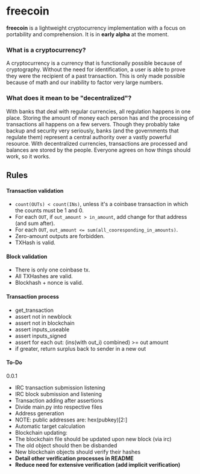 # freecoin

**freecoin** is a lightweight cryptocurrency implementation with a focus on portability and comprehension. It is in **early alpha** at the moment.

### What is a cryptocurrency?

A cryptocurrency is a currency that is functionally possible because of cryptography. Without the need for identification, a user is able to prove they were the recipient of a past transaction. This is only made possible because of math and our inability to factor very large numbers.

### What does it mean to be "decentralized"?

With banks that deal with regular currencies, all regulation happens in one place. Storing the amount of money each person has and the processing of transactions all happens on a few servers. Though they probably take backup and security very seriously, banks (and the governments that regulate them) represent a central authority over a vastly powerful resource. With decentralized currencies, transactions are processed and balances are stored by the people. Everyone agrees on how things should work, so it works. 

## Rules

#### Transaction validation
- `count(OUTs) < count(INs)`, unless it's a coinbase transaction in which the counts must be 1 and 0.
- For each `OUT`, if `out_amount > in_amount`, add change for that address (and sum after).
- For each `OUT`, `out_amount <= sum(all_cooresponding_in_amounts)`.
- Zero-amount outputs are forbidden.
- TXHash is valid.

#### Block validation
- There is only one coinbase tx.
- All TXHashes are valid.
- Blockhash + nonce is valid.


#### Transaction process

- get_transaction
- assert not in newblock
- assert not in blockchain
- assert inputs_useable
- assert inputs_signed
- assert for each out: (ins(with out_i) combined) >= out amount
 - if greater, return surplus back to sender in a new out



#### To-Do
0.0.1

* IRC transaction submission listening
* IRC block submission and listening
* Transaction adding after assertions
* Divide main.py into respective files
* Address generation
 * NOTE: public addresses are: hex(pubkey)[2:]
* Automatic target calculation
* Blockchain updating:
 * The blockchain file should be updated upon new block (via irc)
 * The old object should then be disbanded
 * New blockchain objects should verify their hashes
* **Detail other verification processes in README**
* **Reduce need for extensive verification (add implicit verification)**
